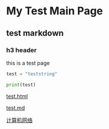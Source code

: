# My Test Main Page

## test markdown

### h3 header

this is a test page 

``` python
test = "teststring"

print(test)
```

[test.html](./test.html)

[test.md](test2.md)

[计算机网络](./course/net.md)